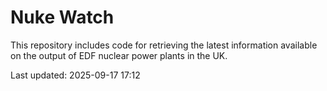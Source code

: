 # Nuke Watch

This repository includes code for retrieving the latest information available on the output of EDF nuclear power plants in the UK.

Last updated: 2025-09-17 17:12